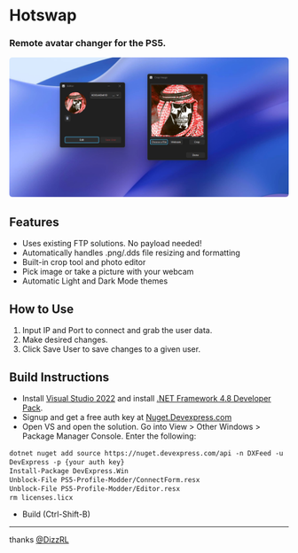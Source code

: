 # Hotswap
### Remote avatar changer for the PS5. 

![](banner.png)

## Features
- Uses existing FTP solutions. No payload needed!
- Automatically handles .png/.dds file resizing and formatting
- Built-in crop tool and photo editor
- Pick image or take a picture with your webcam
- Automatic Light and Dark Mode themes

## How to Use
1) Input IP and Port to connect and grab the user data.
2) Make desired changes.
3) Click Save User to save changes to a given user.

## Build Instructions

- Install [Visual Studio 2022](https://visualstudio.microsoft.com/downloads) and install [.NET Framework 4.8 Developer Pack](https://dotnet.microsoft.com/en-us/download/dotnet-framework/thank-you/net48-developer-pack-offline-installer).
- Signup and get a free auth key at [Nuget.Devexpress.com](https://nuget.devexpress.com/)
- Open VS and open the solution. Go into View > Other Windows > Package Manager Console. Enter the following:

```
dotnet nuget add source https://nuget.devexpress.com/api -n DXFeed -u DevExpress -p {your auth key}
Install-Package DevExpress.Win
Unblock-File PS5-Profile-Modder/ConnectForm.resx
Unblock-File PS5-Profile-Modder/Editor.resx
rm licenses.licx
```

- Build (Ctrl-Shift-B)

---

thanks [@DizzRL](https://twitter.com/dizzrl)